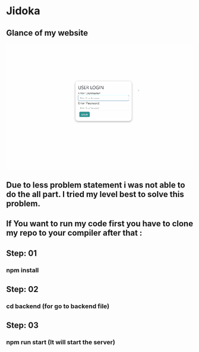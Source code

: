# Jidoka
## Glance of my website
![This is an image](https://github.com/Harishankar999/Jidoka/blob/master/GIF-221111_085731.gif?raw=true)


## Due to less problem statement i was not able to do the all part. I tried my level best to solve this problem.

## If You want to run my code first you have to clone my repo to your compiler after that :
## Step: 01
### npm install
## Step: 02
### cd backend (for go to backend file)
## Step: 03
### npm run start (It will start the server)
